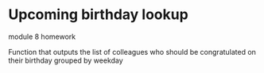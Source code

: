 # Upcoming birthday lookup

module 8 homework 

Function that outputs the list of colleagues who should be congratulated on their birthday grouped by weekday   
